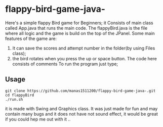 
# flappy-bird-game-java-
Here's a simple flappy Bird game for Beginners;
it Consists of main class called App.java that runs the main code. The flappyBird.java is the file where all logic and the game is build on the top of the JPanel.
Some main features of the game are:
1. It can save the scores and attempt number in the folder(by using Files class);
2. the bird rotates when you press the up or space button.
The code here consists of comments
To run the program just type;
## Usage

```
git clone https://github.com/manas1511200/flappy-bird-game-java-.git
cd flappyBird
./run.sh
```

it is made with Swing and Graphics class. 
It was just made for fun and may contain many bugs and it does not have not sound effect, it would be great if you could hep me out with it ..

